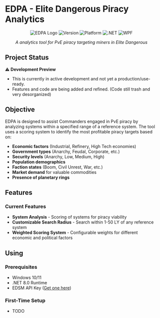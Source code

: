 # EDPA - Elite Dangerous Piracy Analytics

<div align="center">

![EDPA Logo](https://img.shields.io/badge/Elite-Dangerous-orange) 
![Version](https://img.shields.io/badge/Version-Development--Preview-blue)
![Platform](https://img.shields.io/badge/Platform-Windows-lightgrey)
![.NET](https://img.shields.io/badge/.NET-8.0-purple)
![WPF](https://img.shields.io/badge/4.0.3-WPF-UI?color=%23088da5)

*A analytics tool for PvE piracy targeting miners in Elite Dangerous*

</div>

## Project Status

⚠️ **Development Preview** 
- This is currently in active development and not yet a production/use-ready. 
- Features and code are being added and refined. (Code still trash and very desorganized)

## Objective

EDPA is designed to assist Commanders engaged in PvE piracy by analyzing systems within a specified range of a reference system. The tool uses a scoring system to identify the most profitable piracy targets based on:

- **Economic factors** (Industrial, Refinery, High Tech economies)
- **Government types** (Anarchy, Feudal, Corporate, etc.)
- **Security levels** (Anarchy, Low, Medium, High)
- **Population demographics**
- **Faction states** (Boom, Civil Unrest, War, etc.)
- **Market demand** for valuable commodities
- **Presence of planetary rings**

## Features

### Current Features
- **System Analysis** - Scoring of systems for piracy viability
- **Customizable Search Radius** - Search within 1-50 LY of any reference system
- **Weighted Scoring System** - Configurable weights for different economic and political factors

## Using

### Prerequisites
- Windows 10/11
- .NET 8.0 Runtime
- EDSM API Key ([Get one here](https://www.edsm.net/en/settings/api))

### First-Time Setup
- TODO


